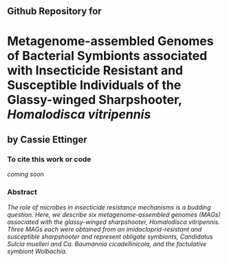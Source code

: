 ## Github Repository for
# Metagenome-assembled Genomes of Bacterial Symbionts associated with Insecticide Resistant and Susceptible Individuals of the Glassy-winged Sharpshooter, <i>Homalodisca vitripennis</i>
## by Cassie Ettinger 

### To cite this work or code

<i>coming soon</i>

### Abstract

<i>The role of microbes in insecticide resistance mechanisms is a budding question. Here, we describe six metagenome-assembled genomes (MAGs) associated with the glassy-winged sharpshooter, Homalodisca vitripennis. Three MAGs each were obtained from an imidacloprid-resistant and susceptible sharpshooter and represent obligate symbionts, Candidatus Sulcia muelleri and Ca. Baumannia cicadellinicola, and the factulative symbiont Wolbachia.
</i>

